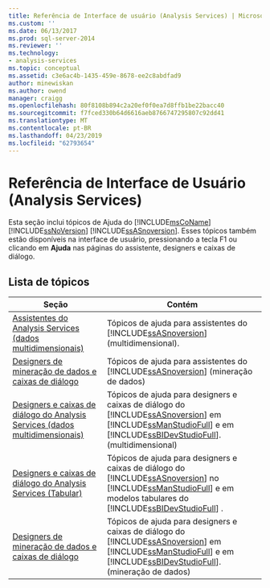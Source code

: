 ```yaml
---
title: Referência de Interface de usuário (Analysis Services) | Microsoft Docs
ms.custom: ''
ms.date: 06/13/2017
ms.prod: sql-server-2014
ms.reviewer: ''
ms.technology:
- analysis-services
ms.topic: conceptual
ms.assetid: c3e6ac4b-1435-459e-8678-ee2c8abdfad9
author: minewiskan
ms.author: owend
manager: craigg
ms.openlocfilehash: 80f8108b894c2a20ef0f0ea7d8ffb1be22bacc40
ms.sourcegitcommit: f7fced330b64d6616aeb8766747295807c92dd41
ms.translationtype: MT
ms.contentlocale: pt-BR
ms.lasthandoff: 04/23/2019
ms.locfileid: "62793654"
---
```

# <a name="user-interface-reference-analysis-services"></a>Referência de Interface de Usuário (Analysis Services)
  Esta seção inclui tópicos de Ajuda do [!INCLUDE[msCoName](../includes/msconame-md.md)] [!INCLUDE[ssNoVersion](../includes/ssnoversion-md.md)] [!INCLUDE[ssASnoversion](../includes/ssasnoversion-md.md)]. Esses tópicos também estão disponíveis na interface de usuário, pressionando a tecla F1 ou clicando em **Ajuda** nas páginas do assistente, designers e caixas de diálogo.  
  
## <a name="topic-list"></a>Lista de tópicos  
  
|Seção|Contém|  
|-------------|--------------|  
|[Assistentes do Analysis Services &#40;dados multidimensionais&#41;](analysis-services-wizards-multidimensional-data.md)|Tópicos de ajuda para assistentes do [!INCLUDE[ssASnoversion](../includes/ssasnoversion-md.md)] (multidimensional).|  
|[Designers de mineração de dados e caixas de diálogo](data-mining-designers-and-dialog-boxes.md)|Tópicos de ajuda para assistentes do [!INCLUDE[ssASnoversion](../includes/ssasnoversion-md.md)] (mineração de dados)|  
|[Designers e caixas de diálogo do Analysis Services &#40;dados multidimensionais&#41;](analysis-services-designers-and-dialog-boxes-multidimensional-data.md)|Tópicos de ajuda para designers e caixas de diálogo do [!INCLUDE[ssASnoversion](../includes/ssasnoversion-md.md)] em [!INCLUDE[ssManStudioFull](../includes/ssmanstudiofull-md.md)] e em [!INCLUDE[ssBIDevStudioFull](../includes/ssbidevstudiofull-md.md)]. (multidimensional)|  
|[Designers e caixas de diálogo do Analysis Services &#40;Tabular&#41;](analysis-services-designers-and-dialog-boxes-tabular.md)|Tópicos de ajuda para designers e caixas de diálogo do [!INCLUDE[ssASnoversion](../includes/ssasnoversion-md.md)] no [!INCLUDE[ssManStudioFull](../includes/ssmanstudiofull-md.md)] e em modelos tabulares do [!INCLUDE[ssBIDevStudioFull](../includes/ssbidevstudiofull-md.md)] .|  
|[Designers de mineração de dados e caixas de diálogo](data-mining-designers-and-dialog-boxes.md)|Tópicos de ajuda para designers e caixas de diálogo do [!INCLUDE[ssASnoversion](../includes/ssasnoversion-md.md)] em [!INCLUDE[ssManStudioFull](../includes/ssmanstudiofull-md.md)] e em [!INCLUDE[ssBIDevStudioFull](../includes/ssbidevstudiofull-md.md)]. (mineração de dados)|  
  
  
